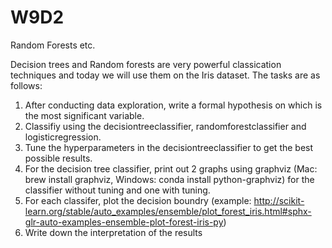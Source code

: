 # W9D2
Random Forests etc.

Decision trees and Random forests are very powerful classication techniques and today we will use them on the Iris dataset. The tasks are as follows:

1) After conducting data exploration, write a formal hypothesis on which is the most significant variable. 
2) Classifiy using the decisiontreeclassifier, randomforestclassifier and logisticregression.
3) Tune the hyperparameters in the decisiontreeclassifier to get the best possible results. 
4) For the decision tree classifier, print out 2 graphs using graphviz (Mac: brew install graphviz, Windows: conda install python-graphviz) for the classifier without tuning and one with tuning.
5) For each classifer, plot the decision boundry (example: http://scikit-learn.org/stable/auto_examples/ensemble/plot_forest_iris.html#sphx-glr-auto-examples-ensemble-plot-forest-iris-py) 
6) Write down the interpretation of the results
